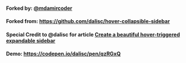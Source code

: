 #### Forked by: [@mdamircoder](https://github.com/mdamircoder)

#### Forked from: https://github.com/dalisc/hover-collapsible-sidebar

#### Special Credit to @dalisc for article [Create a beautiful hover-triggered expandable sidebar](https://medium.com/@9cv9official/create-a-beautiful-hover-triggered-expandable-sidebar-with-simple-html-css-and-javascript-9f5f80a908d1)

#### Demo: https://codepen.io/dalisc/pen/qzRGxQ

